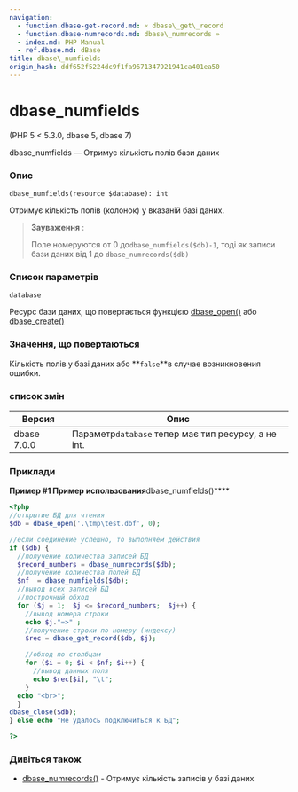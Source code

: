 ```yaml
---
navigation:
  - function.dbase-get-record.md: « dbase\_get\_record
  - function.dbase-numrecords.md: dbase\_numrecords »
  - index.md: PHP Manual
  - ref.dbase.md: dBase
title: dbase\_numfields
origin_hash: ddf652f5224dc9f1fa9671347921941ca401ea50
---
```

# dbase\_numfields

(PHP 5 < 5.3.0, dbase 5, dbase 7)

dbase\_numfields — Отримує кількість полів бази даних

### Опис

```methodsynopsis
dbase_numfields(resource $database): int
```

Отримує кількість полів (колонок) у вказаній базі даних.

> **Зауваження** :
> 
> Поле номеруются от 0 до`dbase_numfields($db)-1`, тоді як записи бази даних від 1 до `dbase_numrecords($db)`

### Список параметрів

`database`

Ресурс бази даних, що повертається функцією [dbase\_open()](function.dbase-open.md) або [dbase\_create()](function.dbase-create.md)

### Значення, що повертаються

Кількість полів у базі даних або \*\*`false`\*\*в случае возникновения ошибки.

### список змін

| Версия | Опис |
| --- | --- |
| dbase 7.0.0 | Параметр`database` тепер має тип ресурсу, а не int. |

### Приклади

**Пример #1 Пример использования**dbase\_numfields()\*\*\*\*

```php
<?php
//открытие БД для чтения
$db = dbase_open('.\tmp\test.dbf', 0);

//если соединение успешно, то выполняем действия
if ($db) {
  //получение количества записей БД
  $record_numbers = dbase_numrecords($db);
  //получение количества полей БД
  $nf  = dbase_numfields($db);
  //вывод всех записей БД
  //построчный обход
  for ($j = 1;  $j <= $record_numbers;  $j++) {
    //вывод номера строки
    echo $j."=>" ;
    //получение строки по номеру (индексу)
    $rec = dbase_get_record($db, $j);

    //обход по столбцам
    for ($i = 0; $i < $nf; $i++) {
      //вывод данных поля
      echo $rec[$i], "\t";
    }
  echo "<br>";
  }
dbase_close($db);
} else echo "Не удалось подключиться к БД";

?>
```

### Дивіться також

-   [dbase\_numrecords()](function.dbase-numrecords.md) \- Отримує кількість записів у базі даних
